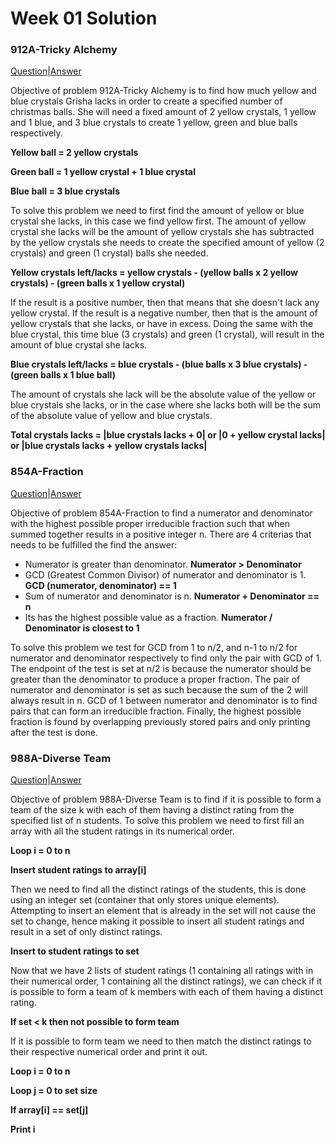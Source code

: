 # Week 01 Solution

### 912A-Tricky Alchemy

[Question](http://codeforces.com/contest/912/problem/A)|[Answer](http://codeforces.com/contest/912/submission/42297123)

Objective of problem 912A-Tricky Alchemy is to find how much yellow and blue crystals Grisha lacks in order to create a specified number 
of christmas balls. She will need a fixed amount of 2 yellow crystals, 1 yellow and 1 blue, and 3 blue crystals to create 1 yellow, 
green and blue balls respectively. 

**Yellow ball = 2 yellow crystals**

**Green ball = 1 yellow crystal + 1 blue crystal**

**Blue ball = 3 blue crystals**

To solve this problem we need to first find the amount of yellow or blue crystal she lacks, in this case we find yellow first. The 
amount of yellow crystal she lacks will be the amount of yellow crystals she has subtracted by the yellow crystals she needs to create 
the specified amount of yellow (2 crystals) and green (1 crystal) balls she needed. 

**Yellow crystals left/lacks = yellow crystals - (yellow balls x 2 yellow crystals) - (green balls x 1 yellow crystal)**

If the result is a positive number, then that means that she doesn't lack any yellow crystal. If the result is a negative number, then
that is the amount of yellow crystals that she lacks, or have in excess. Doing the same with the blue crystal, this time blue (3 
crystals) and green (1 crystal), will result in the amount of blue crystal she lacks. 

**Blue crystals left/lacks = blue crystals - (blue balls x 3 blue crystals) - (green balls x 1 blue ball)**

The amount of crystals she lack will be the absolute value of the yellow or blue crystals she lacks, or in the case where she lacks both will be the sum of the absolute value of yellow and blue crystals.

**Total crystals lacks = |blue crystals lacks + 0| or |0 + yellow crystal lacks| or |blue crystals lacks + yellow crystals lacks|**

### 854A-Fraction
[Question](http://codeforces.com/contest/854/problem/A)|[Answer](http://codeforces.com/contest/854/submission/42413745)

Objective of problem 854A-Fraction to find a numerator and denominator with the highest possible proper irreducible fraction such that
when summed together results in a positive integer n. There are 4 criterias that needs to be fulfilled the find the answer:
* Numerator is greater than denominator. **Numerator > Denominator**
* GCD (Greatest Common Divisor) of numerator and denominator is 1. **GCD (numerator, denominator) == 1**
* Sum of numerator and denominator is n. **Numerator + Denominator == n** 
* Its has the highest possible value as a fraction. **Numerator / Denominator is closest to 1**

To solve this problem we test for GCD from 1 to n/2, and n-1 to n/2 for numerator and denominator respectively to find only the pair
with GCD of 1. The endpoint of the test is set at n/2 is because the numerator should be greater than the denominator to produce a 
proper fraction. The pair of numerator and denominator is set as such because the sum of the 2 will always result in n. GCD of 1 between 
numerator and denominator is to find pairs that can form an irreducible fraction. Finally, the highest possible fraction is found by
overlapping previously stored pairs and only printing after the test is done. 


### 988A-Diverse Team
[Question](http://codeforces.com/contest/988/problem/A)|[Answer](https://codeforces.com/contest/988/submission/42444636)

Objective of problem 988A-Diverse Team is to find if it is possible to form a team of the size k with each of them having a distinct
rating from the specified list of n students. To solve this problem we need to first fill an array with all the student ratings in its
numerical order.

**Loop i = 0 to n**

**Insert student ratings to array[i]**
   
Then we need to find all the distinct ratings of the students, this is done using an integer set (container that only stores unique
elements). Attempting to insert an element that is already in the set will not cause the set to change, hence making it possible to
insert all student ratings and result in a set of only distinct ratings.

**Insert to student ratings to set**

Now that we have 2 lists of student ratings (1 containing all ratings with in their numerical order, 1 containing all the distinct
ratings), we can check if it is possible to form a team of k members with each of them having a distinct rating.

**If set < k then not possible to form team**

If it is possible to form team we need to then match the distinct ratings to their respective numerical order and print it out.

**Loop i = 0 to n**

 **Loop j = 0 to set size**
  
  **If array[i] == set[j]**
  
   **Print i**

